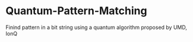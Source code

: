 # Quantum-Pattern-Matching
 Finind pattern in a bit string using a quantum algorithm proposed by UMD, IonQ
